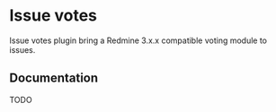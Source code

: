 # Issue votes

Issue votes plugin bring a Redmine 3.x.x compatible voting module to issues.

## Documentation ##

TODO
